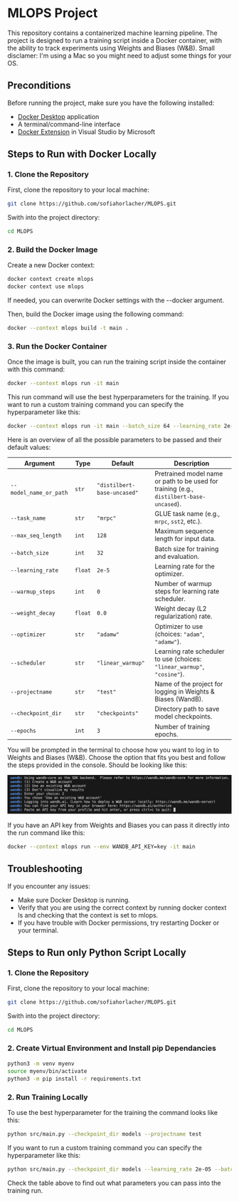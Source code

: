 # MLOPS Project

This repository contains a containerized machine learning pipeline. The project is designed to run a training script inside a Docker container, with the ability to track experiments using Weights and Biases (W&B).
Small disclamer: I'm using a Mac so you might need to adjust some things for your OS.

## Preconditions

Before running the project, make sure you have the following installed:

- [Docker Desktop](https://www.docker.com/products/docker-desktop) application
- A terminal/command-line interface
- [Docker Extension](https://marketplace.visualstudio.com/items?itemName=ms-azuretools.vscode-docker) in Visual Studio by Microsoft

## Steps to Run with Docker Locally

### 1. Clone the Repository

First, clone the repository to your local machine:

```bash
git clone https://github.com/sofiahorlacher/MLOPS.git
```

Swith into the project directory:
```bash
cd MLOPS
```

### 2. Build the Docker Image
Create a new Docker context:
```bash
docker context create mlops
docker context use mlops
```
If needed, you can overwrite Docker settings with the --docker argument. 

Then, build the Docker image using the following command:
```bash
docker --context mlops build -t main .
```

### 3. Run the Docker Container
Once the image is built, you can run the training script inside the container with this command:
```bash
docker --context mlops run -it main
```
This run command will use the best hyperparameters for the training. If you want to  run a custom training command you can specify the hyperparameter like this:

```bash
docker --context mlops run -it main --batch_size 64 --learning_rate 2e-04
```

Here is an overview of all the possible parameters to be passed and their default values:

| Argument           | Type    | Default                  | Description                                                                                     |
|--------------------|---------|--------------------------|-------------------------------------------------------------------------------------------------|
| `--model_name_or_path` | `str`   | `"distilbert-base-uncased"` | Pretrained model name or path to be used for training (e.g., `distilbert-base-uncased`).       |
| `--task_name`      | `str`   | `"mrpc"`                 | GLUE task name (e.g., `mrpc`, `sst2`, etc.).                                                   |
| `--max_seq_length` | `int`   | `128`                    | Maximum sequence length for input data.                                                         |
| `--batch_size`     | `int`   | `32`                     | Batch size for training and evaluation.                                                         |
| `--learning_rate`  | `float` | `2e-5`                   | Learning rate for the optimizer.                                                                |
| `--warmup_steps`   | `int`   | `0`                      | Number of warmup steps for learning rate scheduler.                                             |
| `--weight_decay`   | `float` | `0.0`                    | Weight decay (L2 regularization) rate.                                                          |
| `--optimizer`      | `str`   | `"adamw"`                | Optimizer to use (choices: `"adam"`, `"adamw"`).                                                |
| `--scheduler`      | `str`   | `"linear_warmup"`        | Learning rate scheduler to use (choices: `"linear_warmup"`, `"cosine"`).                        |
| `--projectname`    | `str`   | `"test"`                 | Name of the project for logging in Weights & Biases (WandB).                                    |
| `--checkpoint_dir` | `str`   | `"checkpoints"`          | Directory path to save model checkpoints.                                                       |
| `--epochs`         | `int`   | `3`                      | Number of training epochs.                                                                      |


You will be prompted in the terminal to choose how you want to log in to Weights and Biases (W&B). Choose the option that fits you best and follow the steps provided in the console. Should be looking like this:

![Weights & Biases login](images/wandb.png)

If you have an API key from Weights and Biases you can pass it directly into the run command like this:
```bash
docker --context mlops run --env WANDB_API_KEY=key -it main
```

## Troubleshooting
If you encounter any issues:
- Make sure Docker Desktop is running.
- Verify that you are using the correct context by running docker context ls and checking that the context is set to mlops.
- If you have trouble with Docker permissions, try restarting Docker or your terminal.


## Steps to Run only Python Script Locally

### 1. Clone the Repository

First, clone the repository to your local machine:

```bash
git clone https://github.com/sofiahorlacher/MLOPS.git
```

Swith into the project directory:
```bash
cd MLOPS
```

### 2. Create Virtual Environment and Install pip Dependancies

```bash
python3 -m venv myenv
source myenv/bin/activate
python3 -m pip install -r requirements.txt
```

### 2. Run Training Locally

To use the best hyperparameter for the training the command looks like this:

```bash
python src/main.py --checkpoint_dir models --projectname test 
```
If you want to run a custom training command you can specify the hyperparameter like this:

```bash
python src/main.py --checkpoint_dir models --learning_rate 2e-05 --batch_size 32 --optimizer adam --warmup_steps 200 --scheduler linear_warmup --weight_decay 0.0 --projectname test 
```
Check the table above to find out what parameters you can pass into the training run.